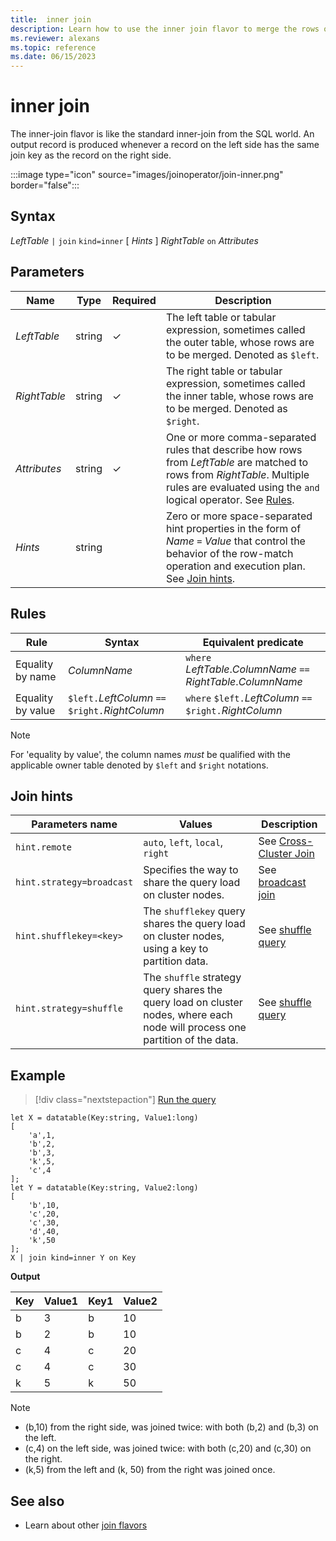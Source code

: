 ```yaml
---
title:  inner join
description: Learn how to use the inner join flavor to merge the rows of two tables. 
ms.reviewer: alexans
ms.topic: reference
ms.date: 06/15/2023
---
```


# inner join

The inner-join flavor is like the standard inner-join from the SQL world. An output record is produced whenever a record on the left side has the same join key as the record on the right side.

:::image type="icon" source="images/joinoperator/join-inner.png" border="false":::

## Syntax

*LeftTable* `|` `join` `kind=inner` [ *Hints* ] *RightTable* `on` *Attributes*

## Parameters

|Name|Type|Required|Description|
|--|--|--|--|
|*LeftTable*|string|&check;|The left table or tabular expression, sometimes called the outer table, whose rows are to be merged. Denoted as `$left`.|
|*RightTable*|string|&check;|The right table or tabular expression, sometimes called the inner table, whose rows are to be merged. Denoted as `$right`.|
|*Attributes*|string|&check;|One or more comma-separated rules that describe how rows from *LeftTable* are matched to rows from *RightTable*. Multiple rules are evaluated using the `and` logical operator. See [Rules](#rules).|
|*Hints*|string||Zero or more space-separated hint properties in the form of *Name* `=` *Value* that control the behavior of the row-match operation and execution plan. See [Join hints](#join-hints).

## Rules

| Rule | Syntax | Equivalent predicate |
|---|---|---|
| Equality by name | *ColumnName* | `where` *LeftTable*.*ColumnName* `==` *RightTable*.*ColumnName* |
| Equality by value | `$left.`*LeftColumn* `==` `$right.`*RightColumn* | `where` `$left.`*LeftColumn* `==` `$right.`*RightColumn* |

> [!NOTE]
> For 'equality by value', the column names *must* be qualified with the applicable owner table denoted by `$left` and `$right` notations.

## Join hints

| Parameters name | Values | Description |
|--|--|--|
| `hint.remote` | `auto`, `left`, `local`, `right` | See [Cross-Cluster Join](joincrosscluster.md) |
| `hint.strategy=broadcast` | Specifies the way to share the query load on cluster nodes. | See [broadcast join](broadcastjoin.md) |
| `hint.shufflekey=<key>` | The `shufflekey` query shares the query load on cluster nodes, using a key to partition data. | See [shuffle query](shufflequery.md) |
| `hint.strategy=shuffle` | The `shuffle` strategy query shares the query load on cluster nodes, where each node will process one partition of the data. | See [shuffle query](shufflequery.md) |

## Example

> [!div class="nextstepaction"]
> <a href="https://dataexplorer.azure.com/clusters/help/databases/Samples?query=H4sIAAAAAAAAA8tJLVGIULBVSEksAcKknFQN79RKq+KSosy8dB2FsMSc0lRDq5z8vHRNrmguBSBQT1TXMdSBMJPUdYwQTGMoM1tdxxTKTFbXMeGKtebKAdoSid8WI1RbgOYZGiBMMUJiG8PYKUDTDZAsNQBZFaFQo5CVn5mnkJ2Zl2KbmZeXWgS0Oj9PAWgjAEho/dHtAAAA" target="_blank">Run the query</a>

```kusto
let X = datatable(Key:string, Value1:long)
[
    'a',1,
    'b',2,
    'b',3,
    'k',5,
    'c',4
];
let Y = datatable(Key:string, Value2:long)
[
    'b',10,
    'c',20,
    'c',30,
    'd',40,
    'k',50
];
X | join kind=inner Y on Key
```

**Output**

|Key|Value1|Key1|Value2|
|---|---|---|---|
|b|3|b|10|
|b|2|b|10|
|c|4|c|20|
|c|4|c|30|
|k|5|k|50|

> [!NOTE]
>
> * (b,10) from the right side, was joined twice: with both (b,2) and (b,3) on the left.
> * (c,4) on the left side, was joined twice: with both (c,20) and (c,30) on the right.
> * (k,5) from the left and (k, 50) from the right was joined once.

## See also

* Learn about other [join flavors](joinoperator.md#join-flavors)
